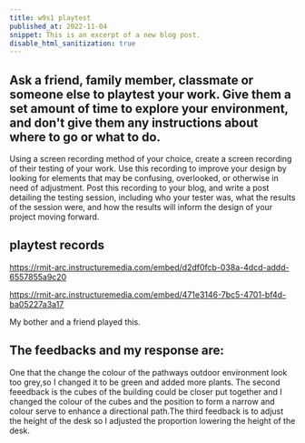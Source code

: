 ```yaml
---
title: w9s1 playtest
published_at: 2022-11-04
snippet: This is an excerpt of a new blog post.
disable_html_sanitization: true
---
```


## Ask a friend, family member, classmate or someone else to playtest your work. Give them a set amount of time to explore your environment, and don't give them any instructions about where to go or what to do.  
 Using a screen recording method of your choice, create a screen recording of their testing of your work. Use this recording to improve your design by looking for elements that may be confusing, overlooked, or otherwise in need of adjustment.
 Post this recording to your blog, and write a post detailing the testing session, including who your tester was, what the results of the session were, and how the results will inform the design of your project moving forward. 

## playtest records



https://rmit-arc.instructuremedia.com/embed/d2df0fcb-038a-4dcd-addd-6557855a9c20

https://rmit-arc.instructuremedia.com/embed/471e3146-7bc5-4701-bf4d-ba05227a3a17


My bother and a friend played this.
 ## The feedbacks and my response are:
  One that the change the colour of the pathways outdoor environment look too grey,so I changed it to be green and added more plants. The second  feeedback is the cubes of the building could be closer put together and I changed the colour of the cubes and the position to form a narrow and colour serve to enhance a directional path.The third feedback is  to adjust the height of the desk so I adjusted the proportion lowering the height of the desk.


